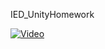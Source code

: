 IED_UnityHomework


[![Video](https://img.youtube.com/vi/YOUTUBE_VIDEO_ID_HERE/0.jpg)](https://youtu.be/5GusOD9nQw0)
